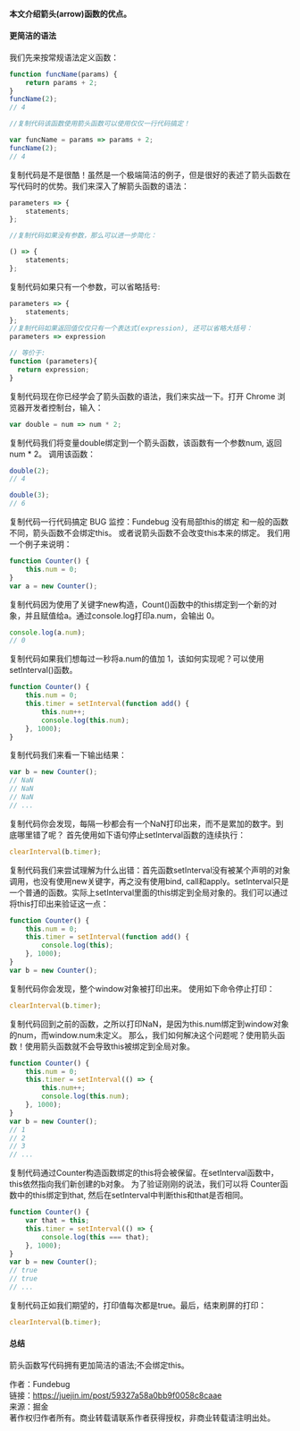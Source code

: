 #### 本文介绍箭头(arrow)函数的优点。
#### 更简洁的语法
我们先来按常规语法定义函数：
```js
function funcName(params) {
    return params + 2;
}
funcName(2);
// 4

//复制代码该函数使用箭头函数可以使用仅仅一行代码搞定！

var funcName = params => params + 2;
funcName(2);
// 4
```
复制代码是不是很酷！虽然是一个极端简洁的例子，但是很好的表述了箭头函数在写代码时的优势。我们来深入了解箭头函数的语法：
```js
parameters => {
    statements;
};

//复制代码如果没有参数，那么可以进一步简化：

() => {
    statements;
};
```
复制代码如果只有一个参数，可以省略括号:
```js
parameters => {
    statements;
};
//复制代码如果返回值仅仅只有一个表达式(expression), 还可以省略大括号：
parameters => expression

// 等价于:
function (parameters){
  return expression;
}
```
复制代码现在你已经学会了箭头函数的语法，我们来实战一下。打开 Chrome 浏览器开发者控制台，输入：
```js
var double = num => num * 2;
```
复制代码我们将变量double绑定到一个箭头函数，该函数有一个参数num, 返回 num * 2。 调用该函数：
```js
double(2);
// 4

double(3);
// 6
```

复制代码一行代码搞定 BUG 监控：Fundebug
没有局部this的绑定
和一般的函数不同，箭头函数不会绑定this。 或者说箭头函数不会改变this本来的绑定。
我们用一个例子来说明：
```js
function Counter() {
    this.num = 0;
}
var a = new Counter();
```
复制代码因为使用了关键字new构造，Count()函数中的this绑定到一个新的对象，并且赋值给a。通过console.log打印a.num，会输出 0。
```js
console.log(a.num);
// 0
```
复制代码如果我们想每过一秒将a.num的值加 1，该如何实现呢？可以使用setInterval()函数。
```js
function Counter() {
    this.num = 0;
    this.timer = setInterval(function add() {
        this.num++;
        console.log(this.num);
    }, 1000);
}
```
复制代码我们来看一下输出结果：
```js
var b = new Counter();
// NaN
// NaN
// NaN
// ...
```
复制代码你会发现，每隔一秒都会有一个NaN打印出来，而不是累加的数字。到底哪里错了呢？
首先使用如下语句停止setInterval函数的连续执行：
```js
clearInterval(b.timer);
```
复制代码我们来尝试理解为什么出错：首先函数setInterval没有被某个声明的对象调用，也没有使用new关键字，再之没有使用bind, call和apply。setInterval只是一个普通的函数。实际上setInterval里面的this绑定到全局对象的。我们可以通过将this打印出来验证这一点：
```js
function Counter() {
    this.num = 0;
    this.timer = setInterval(function add() {
        console.log(this);
    }, 1000);
}
var b = new Counter();
```
复制代码你会发现，整个window对象被打印出来。 使用如下命令停止打印：
```js
clearInterval(b.timer);
```
复制代码回到之前的函数，之所以打印NaN，是因为this.num绑定到window对象的num，而window.num未定义。
那么，我们如何解决这个问题呢？使用箭头函数！使用箭头函数就不会导致this被绑定到全局对象。
```js
function Counter() {
    this.num = 0;
    this.timer = setInterval(() => {
        this.num++;
        console.log(this.num);
    }, 1000);
}
var b = new Counter();
// 1
// 2
// 3
// ...
```
复制代码通过Counter构造函数绑定的this将会被保留。在setInterval函数中，this依然指向我们新创建的b对象。
为了验证刚刚的说法，我们可以将 Counter函数中的this绑定到that, 然后在setInterval中判断this和that是否相同。
```js
function Counter() {
    var that = this;
    this.timer = setInterval(() => {
        console.log(this === that);
    }, 1000);
}
var b = new Counter();
// true
// true
// ...
```
复制代码正如我们期望的，打印值每次都是true。最后，结束刷屏的打印：
```js
clearInterval(b.timer);
```
#### 总结
箭头函数写代码拥有更加简洁的语法;不会绑定this。

作者：Fundebug  
链接：https://juejin.im/post/59327a58a0bb9f0058c8caae  
来源：掘金  
著作权归作者所有。商业转载请联系作者获得授权，非商业转载请注明出处。
